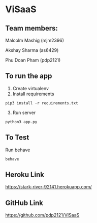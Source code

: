 ViSaaS
==========
## Team members:

Malcolm Mashig (mjm2396)

Akshay Sharma (as6429)

Phu Doan Pham (pdp2121)

## To run the app
1. Create virtualenv
2. Install requirements
```
pip3 install -r requirements.txt
```
3. Run server
```
python3 app.py
```

## To Test
Run behave
```
behave
```

## Heroku Link
https://stark-river-92141.herokuapp.com/

## GitHub Link
https://github.com/pdp2121/VISaaS